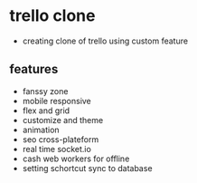 # trello clone

* creating clone of trello using custom feature

## features 

* fanssy zone
* mobile responsive
* flex and grid 
* customize and theme
* animation
* seo cross-plateform
* real time socket.io
* cash web workers for offline
* setting schortcut sync to database

